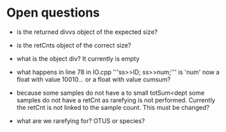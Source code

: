 # Open questions
- is the returned divvs object of the expected size?
- is the retCnts object of the correct size?
- what is the object div? It currently is empty
- what happens in line 78 in IO.cpp '''ss>>ID; ss>>num;''' is 'num' now a float with value 10010... or a float with value cumsum?
- because some samples do not have a to small totSum<dept some samples do not have a retCnt as rarefying is not performed. Currently the retCnt is not linked to the sample count. This must be changed?

- what are we rarefying for? OTUS or species?
